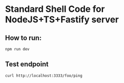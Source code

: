 # Standard Shell Code for NodeJS+TS+Fastify server

## How to run:
`npm run dev`

## Test endpoint
`curl http://localhost:3333/foo/ping`
